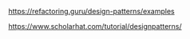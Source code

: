 https://refactoring.guru/design-patterns/examples

https://www.scholarhat.com/tutorial/designpatterns/
